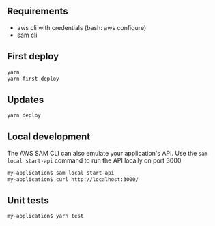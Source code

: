 ## Requirements

* aws cli with credentials (bash: aws configure)
* sam cli

## First deploy

```bash
yarn
yarn first-deploy
```

## Updates

```bash
yarn deploy
```

## Local development

The AWS SAM CLI can also emulate your application's API. Use the `sam local start-api` command to run the API locally on port 3000.

```bash
my-application$ sam local start-api
my-application$ curl http://localhost:3000/
```

## Unit tests

```bash
my-application$ yarn test
```
